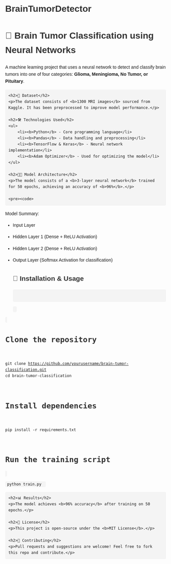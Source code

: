 # BrainTumorDetector

<html>
<head>
    <title>Brain Tumor Classification - README</title>
    <style>
        body { font-family: Arial, sans-serif; line-height: 1.6; margin: 40px; }
        h1, h2 { color: #333; }
        code { background: #f4f4f4; padding: 2px 6px; border-radius: 4px; }
        pre { background: #f4f4f4; padding: 10px; border-radius: 4px; }
    </style>
</head>
<body>
    <h1>🧠 Brain Tumor Classification using Neural Networks</h1>
    <p>A machine learning project that uses a neural network to detect and classify brain tumors into one of four categories: <b>Glioma, Meningioma, No Tumor, or Pituitary</b>.</p>
    
    <h2>📂 Dataset</h2>
    <p>The dataset consists of <b>1300 MRI images</b> sourced from Kaggle. It has been preprocessed to improve model performance.</p>
    
    <h2>🛠️ Technologies Used</h2>
    <ul>
        <li><b>Python</b> - Core programming language</li>
        <li><b>Pandas</b> - Data handling and preprocessing</li>
        <li><b>TensorFlow & Keras</b> - Neural network implementation</li>
        <li><b>Adam Optimizer</b> - Used for optimizing the model</li>
    </ul>
    
    <h2>🧑‍💻 Model Architecture</h2>
    <p>The model consists of a <b>3-layer neural network</b> trained for 50 epochs, achieving an accuracy of <b>96%</b>.</p>
    
    <pre><code>
Model Summary:
- Input Layer
- Hidden Layer 1 (Dense + ReLU Activation)
- Hidden Layer 2 (Dense + ReLU Activation)
- Output Layer (Softmax Activation for classification)
    </code></pre>
    
    <h2>🚀 Installation & Usage</h2>
    <pre><code>
# Clone the repository
git clone https://github.com/yourusername/brain-tumor-classification.git
cd brain-tumor-classification

# Install dependencies
pip install -r requirements.txt

# Run the training script
python train.py
    </code></pre>
    
    <h2>📊 Results</h2>
    <p>The model achieves <b>96% accuracy</b> after training on 50 epochs.</p>
    
    <h2>📜 License</h2>
    <p>This project is open-source under the <b>MIT License</b>.</p>
    
    <h2>🤝 Contributing</h2>
    <p>Pull requests and suggestions are welcome! Feel free to fork this repo and contribute.</p>
</body>
</html>
